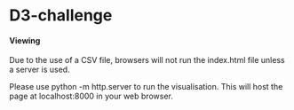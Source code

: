 # D3-challenge

#### Viewing

Due to the use of a CSV file, browsers will not run the index.html file unless a server is used.

Please use python -m http.server to run the visualisation. This will host the page at localhost:8000 in your web browser.
